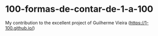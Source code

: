 # 100-formas-de-contar-de-1-a-100
My contribution to the excellent project of Guilherme Vieira (https://1-100.github.io/)
